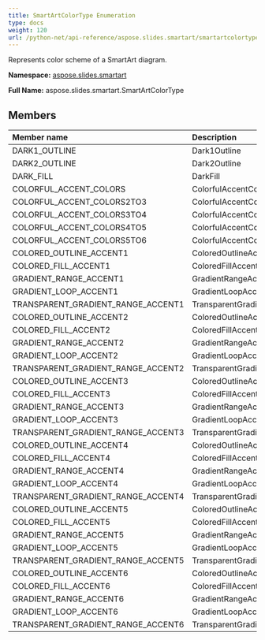```yaml
---
title: SmartArtColorType Enumeration
type: docs
weight: 120
url: /python-net/api-reference/aspose.slides.smartart/smartartcolortype/
---
```


Represents color scheme of a SmartArt diagram.

**Namespace:** [aspose.slides.smartart](/slides/python-net/api-reference/aspose.slides.smartart/)

**Full Name:** aspose.slides.smartart.SmartArtColorType



## **Members**
|**Member name**|**Description**|
| :- | :- |
|DARK1_OUTLINE|Dark1Outline|
|DARK2_OUTLINE|Dark2Outline|
|DARK_FILL|DarkFill|
|COLORFUL_ACCENT_COLORS|ColorfulAccentColors|
|COLORFUL_ACCENT_COLORS2TO3|ColorfulAccentColors2to3|
|COLORFUL_ACCENT_COLORS3TO4|ColorfulAccentColors3to4|
|COLORFUL_ACCENT_COLORS4TO5|ColorfulAccentColors4to5|
|COLORFUL_ACCENT_COLORS5TO6|ColorfulAccentColors5to6|
|COLORED_OUTLINE_ACCENT1|ColoredOutlineAccent1|
|COLORED_FILL_ACCENT1|ColoredFillAccent1|
|GRADIENT_RANGE_ACCENT1|GradientRangeAccent1|
|GRADIENT_LOOP_ACCENT1|GradientLoopAccent1|
|TRANSPARENT_GRADIENT_RANGE_ACCENT1|TransparentGradientRangeAccent1|
|COLORED_OUTLINE_ACCENT2|ColoredOutlineAccent2|
|COLORED_FILL_ACCENT2|ColoredFillAccent2|
|GRADIENT_RANGE_ACCENT2|GradientRangeAccent2|
|GRADIENT_LOOP_ACCENT2|GradientLoopAccent2|
|TRANSPARENT_GRADIENT_RANGE_ACCENT2|TransparentGradientRangeAccent2|
|COLORED_OUTLINE_ACCENT3|ColoredOutlineAccent3|
|COLORED_FILL_ACCENT3|ColoredFillAccent3|
|GRADIENT_RANGE_ACCENT3|GradientRangeAccent3|
|GRADIENT_LOOP_ACCENT3|GradientLoopAccent3|
|TRANSPARENT_GRADIENT_RANGE_ACCENT3|TransparentGradientRangeAccent3|
|COLORED_OUTLINE_ACCENT4|ColoredOutlineAccent4|
|COLORED_FILL_ACCENT4|ColoredFillAccent4|
|GRADIENT_RANGE_ACCENT4|GradientRangeAccent4|
|GRADIENT_LOOP_ACCENT4|GradientLoopAccent4|
|TRANSPARENT_GRADIENT_RANGE_ACCENT4|TransparentGradientRangeAccent4|
|COLORED_OUTLINE_ACCENT5|ColoredOutlineAccent5|
|COLORED_FILL_ACCENT5|ColoredFillAccent5|
|GRADIENT_RANGE_ACCENT5|GradientRangeAccent5|
|GRADIENT_LOOP_ACCENT5|GradientLoopAccent5|
|TRANSPARENT_GRADIENT_RANGE_ACCENT5|TransparentGradientRangeAccent5|
|COLORED_OUTLINE_ACCENT6|ColoredOutlineAccent6|
|COLORED_FILL_ACCENT6|ColoredFillAccent6|
|GRADIENT_RANGE_ACCENT6|GradientRangeAccent6|
|GRADIENT_LOOP_ACCENT6|GradientLoopAccent6|
|TRANSPARENT_GRADIENT_RANGE_ACCENT6|TransparentGradientRangeAccent6|
